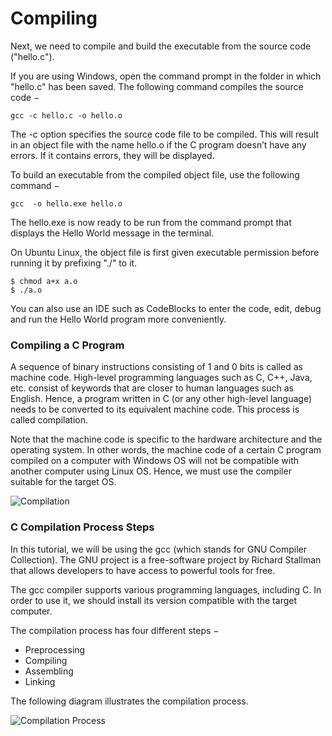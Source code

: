 # Compiling

Next, we need to compile and build the executable from the source code ("hello.c").

If you are using Windows, open the command prompt in the folder in which "hello.c" has been saved. The following command compiles the source code −

```
gcc -c hello.c -o hello.o
```

The -c option specifies the source code file to be compiled. This will result in an object file with the name hello.o if the C program doesn’t have any errors. If it contains errors, they will be displayed.

To build an executable from the compiled object file, use the following command −

```
gcc  -o hello.exe hello.o
```

The hello.exe is now ready to be run from the command prompt that displays the Hello World message in the terminal.



On Ubuntu Linux, the object file is first given executable permission before running it by prefixing "./" to it.

```
$ chmod a+x a.o
$ ./a.o
```

You can also use an IDE such as CodeBlocks to enter the code, edit, debug and run the Hello World program more conveniently.





### Compiling a C Program

A sequence of binary instructions consisting of 1 and 0 bits is called as machine code. High-level programming languages such as C, C++, Java, etc. consist of keywords that are closer to human languages such as English. Hence, a program written in C (or any other high-level language) needs to be converted to its equivalent machine code. This process is called compilation.

Note that the machine code is specific to the hardware architecture and the operating system. In other words, the machine code of a certain C program compiled on a computer with Windows OS will not be compatible with another computer using Linux OS. Hence, we must use the compiler suitable for the target OS.

![Compilation](https://www.tutorialspoint.com/cprogramming/images/compilation.jpg)

### C Compilation Process Steps

In this tutorial, we will be using the gcc (which stands for GNU Compiler Collection). The GNU project is a free-software project by Richard Stallman that allows developers to have access to powerful tools for free.

The gcc compiler supports various programming languages, including C. In order to use it, we should install its version compatible with the target computer.

The compilation process has four different steps −

* Preprocessing
* Compiling
* Assembling
* Linking

The following diagram illustrates the compilation process.

![Compilation Process](https://www.tutorialspoint.com/cprogramming/images/compilation-process.jpg)
